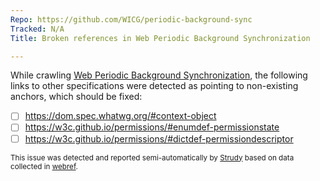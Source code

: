 ```yaml
---
Repo: https://github.com/WICG/periodic-background-sync
Tracked: N/A
Title: Broken references in Web Periodic Background Synchronization

---
```


While crawling [Web Periodic Background Synchronization](https://wicg.github.io/periodic-background-sync/), the following links to other specifications were detected as pointing to non-existing anchors, which should be fixed:
* [ ] https://dom.spec.whatwg.org/#context-object
* [ ] https://w3c.github.io/permissions/#enumdef-permissionstate
* [ ] https://w3c.github.io/permissions/#dictdef-permissiondescriptor

<sub>This issue was detected and reported semi-automatically by [Strudy](https://github.com/w3c/strudy/) based on data collected in [webref](https://github.com/w3c/webref/).</sub>